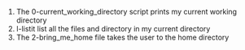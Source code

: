 1. The 0-current_working_directory script prints my current working directory
2. l-listit list all the files and directory in my current directory
3. The 2-bring_me_home file takes the user to the home directory

